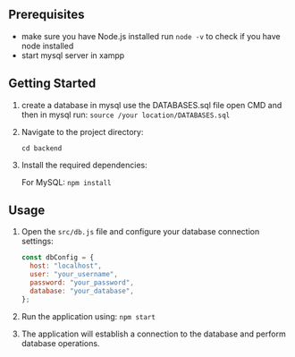 ## Prerequisites

- make sure you have Node.js installed run `node -v` to check if you have node installed
- start mysql server in xampp

## Getting Started

1. create a database in mysql use the DATABASES.sql file
   open CMD and then in mysql run: `source /your location/DATABASES.sql`

2. Navigate to the project directory:

   ```
   cd backend
   ```

3. Install the required dependencies:

   For MySQL: `npm install`

## Usage

1. Open the `src/db.js` file and configure your database connection settings:

   ```javascript
   const dbConfig = {
     host: "localhost",
     user: "your_username",
     password: "your_password",
     database: "your_database",
   };
   ```

2. Run the application using: `npm start`
3. The application will establish a connection to the database and perform database operations.
